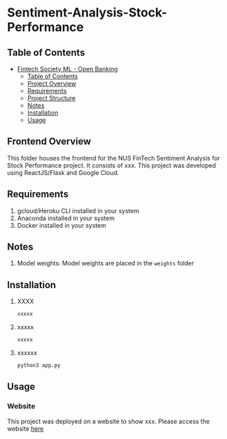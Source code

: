 # Sentiment-Analysis-Stock-Performance

## Table of Contents

- [Fintech Society ML - Open Banking](#fintech-society-ml---open-banking)
  - [Table of Contents](#table-of-contents)
  - [Project Overview](#project-overview)
  - [Requirements](#Requirements)
  - [Project Structure](#project-structure)
  - [Notes](#notes)
  - [Installation](#installation)
  - [Usage](#usage)

## Frontend Overview
This folder houses the frontend for the NUS FinTech Sentiment Analysis for Stock Performance project. It consists of xxx. This project was developed using ReactJS/Flask and Google Cloud.

## Requirements
1. gcloud/Heroku CLI installed in your system
2. Anaconda installed in your system
3. Docker installed in your system

## Notes

1. Model weights:
   Model weights are placed in the `weights` folder


## Installation

1. XXXX
    
    ```bash
    xxxxx
    ```
    
2. xxxxx
    
    ```bash
    xxxxx
    ``` 
   
3. xxxxxx

    ```bash
    python3 app.py
    ```

## Usage

### Website
This project was deployed on a website to show xxx. Please access the website [here](https://www.google.com/)




